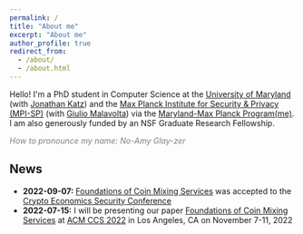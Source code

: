 ```yaml
---
permalink: /
title: "About me"
excerpt: "About me"
author_profile: true
redirect_from: 
  - /about/
  - /about.html
---
```


Hello! I'm a PhD student in Computer Science at the [University of Maryland](https://www.cs.umd.edu/people/nglaeser) (with [Jonathan Katz](https://www.cs.umd.edu/~jkatz/)) and the [Max Planck Institute for Security & Privacy (MPI-SP)](https://www.mpi-sp.org/person/116161/14251) (with [Giulio Malavolta](https://sites.google.com/view/giuliomalavolta/)) via the [Maryland-Max Planck Program(me)](https://www.cs.umd.edu/maryland-max-planck). I am also generously funded by an NSF Graduate Research Fellowship.

<span style="color: gray;">*How to pronounce my name: No-Amy Glay-zer*</span>

News
---
- **2022-09-07:** [Foundations of Coin Mixing Services](https://eprint.iacr.org/2022/942) was accepted to the [Crypto Economics Security Conference](https://cesc.io/)
- **2022-07-15:** I will be presenting our paper [Foundations of Coin Mixing Services](https://eprint.iacr.org/2022/942) at [ACM CCS 2022](https://www.sigsac.org/ccs/CCS2022/) in Los Angeles, CA on November 7-11, 2022